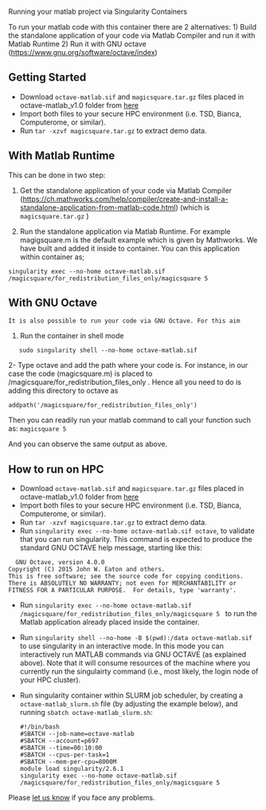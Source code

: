 Running your matlab project via Singularity Containers

To run your matlab code with this container there are 2 alternatives: 1) Build the standalone application of your code via Matlab Compiler and  run it with Matlab Runtime 2) Run it with GNU octave (https://www.gnu.org/software/octave/index)

## Getting Started

* Download ``octave-matlab.sif`` and ``magicsquare.tar.gz`` files placed in octave-matlab_v1.0 folder from [here](https://drive.google.com/drive/folders/1mfxZJ-7A-4lDlCkarUCxEf2hBIxQGO69?usp=sharing)
* Import both files to your secure HPC environment (i.e. TSD, Bianca, Computerome, or similar).
* Run ``tar -xzvf magicsquare.tar.gz`` to extract demo data.


##  With Matlab Runtime

This can be done in two step:

1. Get the standalone application of your code via Matlab Compiler (https://ch.mathworks.com/help/compiler/create-and-install-a-standalone-application-from-matlab-code.html) (which is ``magicsquare.tar.gz``  )

2. Run the standalone application via Matlab Runtime. For example
magigsquare.m is the default example which is given by Mathworks. We have  built and added it inside to container.  You can this application within container as;
 
  ```
 singularity exec --no-home octave-matlab.sif /magicsquare/for_redistribution_files_only/magicsquare 5
  ``` 
  
     
 ##  With GNU Octave
    
    It is also possible to run your code via GNU Octave. For this aim
    
 1. Run the container in shell mode
    
 ```
    sudo singularity shell --no-home octave-matlab.sif
```

2- Type octave and add the path where your code is. For instance, in our case the code (magicsquare.m)  is placed to  /magicsquare/for_redistribution_files_only . Hence all you need to do is adding this directory to octave as

 ```
 addpath('/magicsquare/for_redistribution_files_only')  
 
 ```

Then you can readily run your matlab command to call your function such as:   ``magicsquare 5``

And you can observe the same output as above.



## How to run on HPC

* Download ``octave-matlab.sif`` and ``magicsquare.tar.gz`` files placed in octave-matlab_v1.0 folder from [here](https://drive.google.com/drive/folders/1mfxZJ-7A-4lDlCkarUCxEf2hBIxQGO69?usp=sharing)
* Import both files to your secure HPC environment (i.e. TSD, Bianca, Computerome, or similar).
* Run ``tar -xzvf magicsquare.tar.gz`` to extract demo data.
* Run ``singularity exec --no-home octave-matlab.sif octave``, to validate that you can run singularity. This command is expected to produce the standard GNU OCTAVE help message, starting like this:
  
```
  GNU Octave, version 4.0.0
Copyright (C) 2015 John W. Eaton and others.
This is free software; see the source code for copying conditions.
There is ABSOLUTELY NO WARRANTY; not even for MERCHANTABILITY or
FITNESS FOR A PARTICULAR PURPOSE.  For details, type 'warranty'.
   ```

* Run   ``singularity exec --no-home octave-matlab.sif /magicsquare/for_redistribution_files_only/magicsquare 5 `` to run the Matlab application already placed inside the container.

* Run ``singularity shell --no-home -B $(pwd):/data octave-matlab.sif `` to use singularity in an interactive mode. In this mode you can interactively run MATLAB commands via GNU OCTAVE (as explained above). Note that it will consume resources of the machine where  you currently run the singulairty  command (i.e., most likely, the login node of your HPC cluster).

* Run singularity container within SLURM job scheduler, by creating a ``octave-matlab_slurm.sh`` file (by adjusting the example below), and running ``sbatch octave-matlab_slurm.sh``:
  ```
  #!/bin/bash
  #SBATCH --job-name=octave-matlab
  #SBATCH --account=p697
  #SBATCH --time=00:10:00
  #SBATCH --cpus-per-task=1
  #SBATCH --mem-per-cpu=8000M
  module load singularity/2.6.1
  singularity exec --no-home octave-matlab.sif /magicsquare/for_redistribution_files_only/magicsquare 5 
  ```

Please [let us know](https://github.com/comorment/demo/issues/new) if you face any problems.





    
    

 
 
    

    
    


 
    


